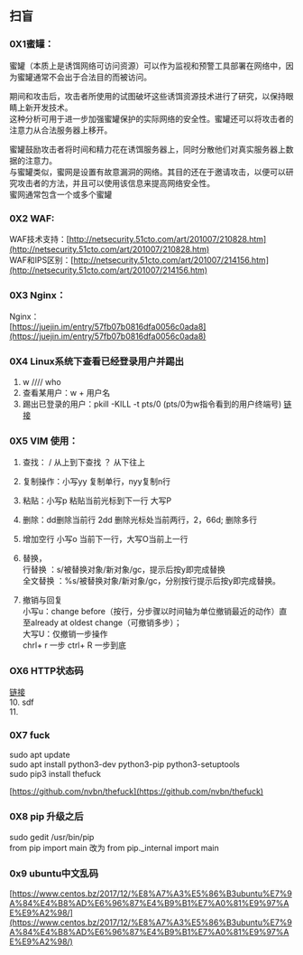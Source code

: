 ## 扫盲

### 0X1蜜罐：

蜜罐（本质上是诱饵网络可访问资源）可以作为监视和预警工具部署在网络中，因为蜜罐通常不会出于合法目的而被访问。

期间和攻击后，攻击者所使用的试图破坏这些诱饵资源技术进行了研究，以保持眼睛上新开发技术。  
这种分析可用于进一步加强蜜罐保护的实际网络的安全性。蜜罐还可以将攻击者的注意力从合法服务器上移开。

蜜罐鼓励攻击者将时间和精力花在诱饵服务器上，同时分散他们对真实服务器上数据的注意力。  
与蜜罐类似，蜜网是设置有故意漏洞的网络。其目的还在于邀请攻击，以便可以研究攻击者的方法，并且可以使用该信息来提高网络安全性。  
蜜网通常包含一个或多个蜜罐

### 0X2 WAF:

WAF技术支持：[http://netsecurity.51cto.com/art/201007/210828.htm](http://netsecurity.51cto.com/art/201007/210828.htm)  
WAF和IPS区别：[http://netsecurity.51cto.com/art/201007/214156.htm](http://netsecurity.51cto.com/art/201007/214156.htm)

### 0X3 Nginx：

Nginx：  
    [https://juejin.im/entry/57fb07b0816dfa0056c0ada8](https://juejin.im/entry/57fb07b0816dfa0056c0ada8)

### 0X4 Linux系统下查看已经登录用户并踢出

1. w   ////  who   
2. 查看某用户：w + 用户名
3. 踢出已登录的用户：pkill -KILL -t pts/0 \(pts/0为w指令看到的用户终端号\) [链接](https://blog.csdn.net/cloudeagle_bupt/article/details/9628779)

### 0X5 VIM 使用：

1. 查找：  /  从上到下查找 ？ 从下往上

2. 复制操作：小写yy 复制单行，nyy复制n行

3. 粘贴：小写p 粘贴当前光标到下一行 大写P

4. 删除：dd删除当前行 2dd 删除光标处当前两行，2，66d; 删除多行

5. 增加空行  小写o 当前下一行，大写O当前上一行

6. 替换，  
   行替换   ：s/被替换对象/新对象/gc，提示后按y即完成替换  
   全文替换 ：%s/被替换对象/新对象/gc，分别按行提示后按y即完成替换。

7. 撤销与回复  
    小写u：change before（按行，分步骤以时间轴为单位撤销最近的动作）直至already at oldest change（可撤销多步）；  
    大写U：仅撤销一步操作  
    chrl+ r 一步   ctrl+ R 一步到底

### OX6   HTTP状态码

[链接](https://www.cnblogs.com/starof/p/5035119.html)  
10. sdf  
11.

### 0X7 fuck

sudo apt update  
sudo apt install python3-dev python3-pip python3-setuptools  
sudo pip3 install thefuck

[https://github.com/nvbn/thefuck](https://github.com/nvbn/thefuck)

### 0X8 pip 升级之后

sudo gedit /usr/bin/pip  
from pip import main 改为 from pip.\_internal import main

### 0x9 ubuntu中文乱码

[https://www.centos.bz/2017/12/%E8%A7%A3%E5%86%B3ubuntu%E7%9A%84%E4%B8%AD%E6%96%87%E4%B9%B1%E7%A0%81%E9%97%AE%E9%A2%98/](https://www.centos.bz/2017/12/%E8%A7%A3%E5%86%B3ubuntu%E7%9A%84%E4%B8%AD%E6%96%87%E4%B9%B1%E7%A0%81%E9%97%AE%E9%A2%98/)



